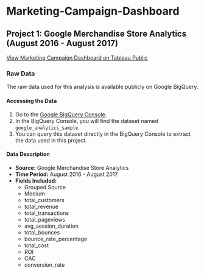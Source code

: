 # Marketing-Campaign-Dashboard

## Project 1: Google Merchandise Store Analytics (August 2016 - August 2017)

[View Marketing Campaign Dashboard on Tableau Public](https://public.tableau.com/authoring/GoogleMerchandiseStoreDashboard_17162594129320/Dashboard2#1)

### Raw Data

The raw data used for this analysis is available publicly on Google BigQuery.

#### Accessing the Data
1. Go to the [Google BigQuery Console](https://console.cloud.google.com/bigquery?p=bigquery-public-data&d=google_analytics_sample&page=dataset).
2. In the BigQuery Console, you will find the dataset named `google_analytics_sample`.
3. You can query this dataset directly in the BigQuery Console to extract the data used in this project.

#### Data Description
- **Source:** Google Merchandise Store Analytics
- **Time Period:** August 2016 - August 2017
- **Fields Included:**
  - Grouped Source
  - Medium
  - total_customers
  - total_revenue
  - total_transactions
  - total_pageviews
  - avg_session_duration
  - total_bounces
  - bounce_rate_percentage
  - total_cost
  - ROI
  - CAC
  - conversion_rate

